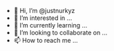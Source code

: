 - 👋 Hi, I’m @justnurkyz
- 👀 I’m interested in ...
- 🌱 I’m currently learning ...
- 💞️ I’m looking to collaborate on ...
- 📫 How to reach me ...

<!---
justnurkyz/justnurkyz is a ✨ special ✨ repository because its `README.md` (this file) appears on your GitHub profile.
You can click the Preview link to take a look at your changes.
--->
